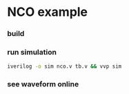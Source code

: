 # NCO example

### build

### run simulation

```bash
iverilog -o sim nco.v tb.v && vvp sim
```

### see waveform online

